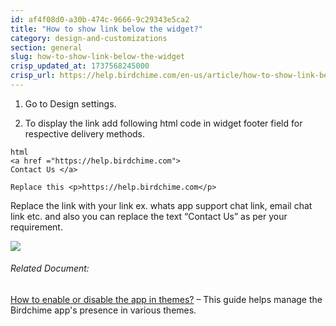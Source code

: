 ```yaml
---
id: af4f08d0-a30b-474c-9666-9c29343e5ca2
title: "How to show link below the widget?"
category: design-and-customizations
section: general
slug: how-to-show-link-below-the-widget
crisp_updated_at: 1737568245000
crisp_url: https://help.birdchime.com/en-us/article/how-to-show-link-below-the-widget-1v7vc8v/
---
```


1. Go to Design settings.

2. To display the link add following html code in widget footer field for respective delivery methods.

```
html
<a href ="https://help.birdchime.com"> 
Contact Us </a>

Replace this <p>https://help.birdchime.com</p>
```

Replace the link with your link ex. whats app support chat link, email chat link etc. and also you can replace the text “Contact Us” as per your requirement.

![](https://storage.crisp.chat/users/helpdesk/website/ca826b447482b000/footer-text-final_1ywpi5d.png)

###### Related Document:

[How to enable or disable the app in themes?](https://help.birdchime.com/en-us/article/how-to-enable-or-disable-the-app-in-themes-pjqygb/) – This guide helps manage the Birdchime app's presence in various themes.
